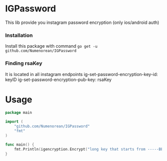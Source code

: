 # IGPassword
This lib provide you instagram password encryption (only ios/android auth)
### Installation
Install this package with command `go get -u github.com/Numenorean/IGPassword`

### Finding rsaKey
It is located in all instagram endpoints
ig-set-password-encryption-key-id: keyID
ig-set-password-encryption-pub-key: rsaKey

# Usage
```go
package main

import (
	"github.com/Numenorean/IGPassword"
	"fmt"
)

func main() {
    fmt.Println(igencryption.Encrypt("long key that starts from -----BEGIN PUBLIC KEY-----", "password", 136)) // keyID only as example
}
```
